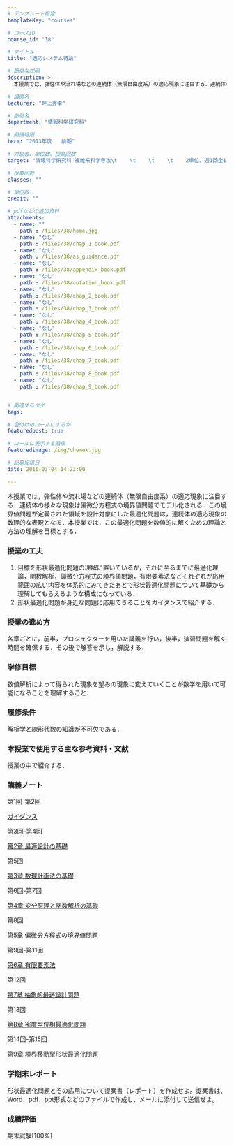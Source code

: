 ```yaml
---
# テンプレート指定
templateKey: "courses"

# コースID
course_id: "38"

# タイトル
title: "適応システム特論"

# 簡単な説明
description: >-
  本授業では，弾性体や流れ場などの連続体（無限自由度系）の適応現象に注目する．連続体の様々な現象は偏微分方程式の境界値問題でモデル化される．この境界値問題が定義された領域を設計対象にした最適化問題は，連...

# 講師名
lecturer: "畔上秀幸"

# 部局名
department: "情報科学研究科"

# 開講時限
term: "2013年度	前期"

# 対象者、単位数、授業回数
target: "情報科学研究科 複雑系科学専攻\t    \t    \t    \t    2単位、週1回全15回"

# 授業回数
classes: ""

# 単位数
credit: ""

# pdfなどの追加資料
attachments: 
  - name: "" 
    path : /files/38/home.jpg
  - name: "なし" 
    path : /files/38/chap_1_book.pdf
  - name: "なし" 
    path : /files/38/as_guidance.pdf
  - name: "なし" 
    path : /files/38/appendix_book.pdf
  - name: "なし" 
    path : /files/38/notation_book.pdf
  - name: "なし" 
    path : /files/38/chap_2_book.pdf
  - name: "なし" 
    path : /files/38/chap_3_book.pdf
  - name: "なし" 
    path : /files/38/chap_4_book.pdf
  - name: "なし" 
    path : /files/38/chap_5_book.pdf
  - name: "なし" 
    path : /files/38/chap_6_book.pdf
  - name: "なし" 
    path : /files/38/chap_7_book.pdf
  - name: "なし" 
    path : /files/38/chap_8_book.pdf
  - name: "なし" 
    path : /files/38/chap_9_book.pdf


# 関連するタグ
tags:

# 色付けのロールにするか
featuredpost: true

# ロールに表示する画像
featuredimage: /img/chemex.jpg

# 記事投稿日
date: 2016-03-04 14:23:00

---
```

本授業では，弾性体や流れ場などの連続体（無限自由度系）の適応現象に注目する．連続体の様々な現象は偏微分方程式の境界値問題でモデル化される．この境界値問題が定義された領域を設計対象にした最適化問題は，連続体の適応現象の数理的な表現となる．本授業では，この最適化問題を数値的に解くための理論と方法の理解を目標とする．
### 授業の工夫

  1. 目標を形状最適化問題の理解に置いているが，それに至るまでに最適化理論，関数解析，偏微分方程式の境界値問題，有限要素法などそれぞれが応用範囲の広い内容を体系的にみてきたあとで形状最適化問題について基礎から理解してもらえるような構成になっている． 
  2. 形状最適化問題が身近な問題に応用できることをガイダンスで紹介する．

### 授業の進め方

各章ごとに，前半，プロジェクターを用いた講義を行い，後半，演習問題を解く時間を確保する．その後で解答を示し，解説する．

### 学修目標

数値解析によって得られた現象を望みの現象に変えていくことが数学を用いて可能になることを理解すること．

### 履修条件

解析学と線形代数の知識が不可欠である．

### 本授業で使用する主な参考資料・文献

授業の中で紹介する．

### 講義ノート

第1回-第2回 


[ガイダンス](/files/38/as_guidance.pdf) 

第3回-第4回 


[第2章 最適設計の基礎](/files/38/chap_2_book.pdf) 

第5回 


[第3章 数理計画法の基礎](/files/38/chap_3_book.pdf) 

第6回-第7回 


[第4章 変分原理と関数解析の基礎](/files/38/chap_4_book.pdf) 

第8回 


[第5章 偏微分方程式の境界値問題](/files/38/chap_5_book.pdf) 

第9回-第11回 


[第6章 有限要素法](/files/38/chap_6_book.pdf) 

第12回 


[第7章 抽象的最適設計問題](/files/38/chap_7_book.pdf) 

第13回 


[第8章 密度型位相最適化問題](/files/38/chap_8_book.pdf) 

第14回-第15回 


[第9章 境界移動型形状最適化問題](/files/38/chap_9_book.pdf) 
### 学期末レポート

形状最適化問題とその応用について提案書（レポート）を作成せよ。提案書は、Word、pdf、ppt形式などのファイルで作成し、メールに添付して送信せよ。
### 成績評価

期末試験[100%]
